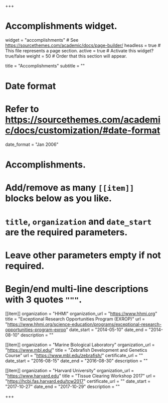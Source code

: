 +++
# Accomplishments widget.
widget = "accomplishments"  # See https://sourcethemes.com/academic/docs/page-builder/
headless = true  # This file represents a page section.
active = true  # Activate this widget? true/false
weight = 50  # Order that this section will appear.

title = "Accomplish&shy;ments"
subtitle = ""

# Date format
#   Refer to https://sourcethemes.com/academic/docs/customization/#date-format
date_format = "Jan 2006"

# Accomplishments.
#   Add/remove as many `[[item]]` blocks below as you like.
#   `title`, `organization` and `date_start` are the required parameters.
#   Leave other parameters empty if not required.
#   Begin/end multi-line descriptions with 3 quotes `"""`.

[[item]]
  organization = "HHMI"
  organization_url = "https://www.hhmi.org"
  title = "Exceptional Research Opportunities Program (EXROP)"
  url = "https://www.hhmi.org/science-education/programs/exceptional-research-opportunities-program-exrop"
  date_start = "2014-05-10"
  date_end = "2014-08-10"
  description = ""

[[item]]
  organization = "Marine Biological Laboratory"
  organization_url = "https://www.mbl.edu/"
  title = "Zebrafish Development and Genetics Course"
  url = "https://www.mbl.edu/zebrafish/"
  certificate_url = ""
  date_start = "2016-08-15"
  date_end = "2016-08-30"
  description = ""
  
[[item]]
  organization = "Harvard University"
  organization_url = "https://www.harvard.edu"
  title = "Tissue Clearing Workshop 2017"
  url = "https://hcbi.fas.harvard.edu/tcw2017"
  certificate_url = ""
  date_start = "2017-10-27"
  date_end = "2017-10-29"
  description = ""

+++
